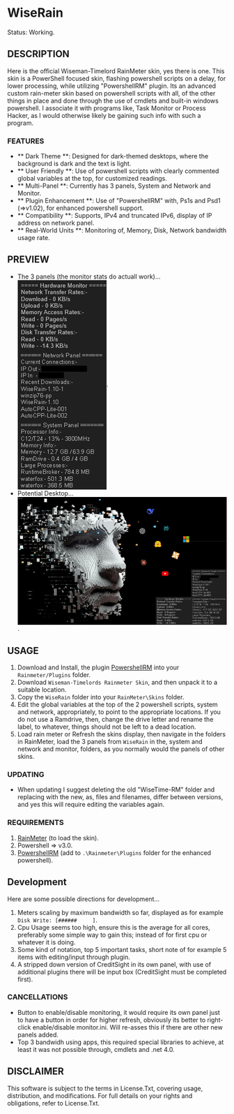 # WiseRain
Status: Working.

## DESCRIPTION
Here is the official Wiseman-Timelord RainMeter skin, yes there is one. This skin is a PowerShell focused skin, flashing powershell scripts on a delay, for lower processing, while utilizing "PowershellRM" plugin. Its an advanced custom rain-meter skin based on powershell scripts with all, of the other things in place and done through the use of cmdlets and built-in windows powershell. I associate it with programs like, Task Monitor or Process Hacker, as I would otherwise likely be gaining such info with such a program.

### FEATURES
- ** Dark Theme **: Designed for dark-themed desktops, where the background is dark and the text is light.
- ** User Friendly **: Use of powershell scripts with clearly commented global variables at the top, for customized readings.
- ** Multi-Panel **: Currently has 3 panels, System and Network and Monitor.
- ** Plugin Enhancement **: Use of "PowershellRM" with, Ps1s and Psd1 (=>v1.02), for enhanced powershell support.
- ** Compatibility **: Supports, IPv4 and truncated IPv6, display of IP address on network panel.
- ** Real-World Units **: Monitoring of, Memory, Disk, Network bandwidth usage rate.

## PREVIEW
- The 3 panels (the monitor stats do actuall work)...
<br><img src="./media/wiserain_v113.jpg" align="center" alt="no image">.
- Potential Desktop...
<br><img src="./media/wiserain_desktop.jpg" align="center" alt="no image">.

## USAGE
1. Download and Install, the plugin [PowershellRM](https://github.com/khanhas/PowershellRM) into your `Rainmeter/Plugins` folder.
2. Download `Wiseman-Timelords Rainmeter Skin`, and then unpack it to a suitable location.
3. Copy the `WiseRain` folder into your `RainMeter\Skins` folder.
4. Edit the global variables at the top of the 2 powershell scripts, system and network, appropriately, to point to the appropriate locations. If you do not use a Ramdrive, then, change the drive letter and rename the label, to whatever, things should not be left to a dead location.
5. Load rain meter or Refresh the skins display, then navigate in the folders in RainMeter, load the 3 panels from `WiseRain` in the, system and network and monitor, folders, as you normally would the panels of other skins.   

### UPDATING
- When updating I suggest deleting the old "WiseTime-RM" folder and replacing with the new, as, files and filenames, differ between versions, and yes this will require editing the variables again.

### REQUIREMENTS
1. [RainMeter](https://www.rainmeter.net/) (to load the skin).
2. Powershell => v3.0.
3. [PowershellRM](https://github.com/khanhas/PowershellRM) (add to `.\Rainmeter\Plugins` folder for the enhanced powershell).

## Development
Here are some possible directions for development...
1. Meters scaling by maximum bandwidth so far, displayed as for example `Disk Write: [######     ]`.
1. Cpu Usage seems too high, ensure this is the average for all cores, preferably some simple way to gain this; instead of for first cpu or whatever it is doing.
2. Some kind of notation, top 5 important tasks, short note of for example 5 items with editing/input through plugin.
3. A stripped down version of CreditSight in its own panel, with use of additional plugins there will be input box (CreditSight must be completed first).

### CANCELLATIONS
- Button to enable/disable monitoring, it would require its own panel just to have a button in order for higher refresh, obviously its better to right-click enable/disable monitor.ini. Will re-asses this if there are other new panels added.
- Top 3 bandwidh using apps, this required special libraries to achieve, at least it was not possible through, cmdlets and .net 4.0.

## DISCLAIMER
This software is subject to the terms in License.Txt, covering usage, distribution, and modifications. For full details on your rights and obligations, refer to License.Txt.
